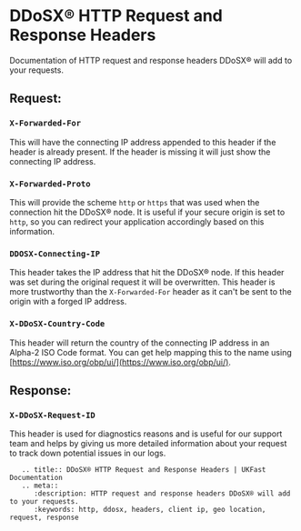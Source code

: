 # DDoSX® HTTP Request and Response Headers

Documentation of HTTP request and response headers DDoSX® will add to your requests.

## Request:

### `X-Forwarded-For`
This will have the connecting IP address appended to this header if the header is already present. If the header is missing it will just show the connecting IP address.

### `X-Forwarded-Proto`
This will provide the scheme `http` or `https` that was used when the connection hit the DDoSX® node. It is useful if your secure origin is set to `http`, so you can redirect your application accordingly based on this information.

### `DDOSX-Connecting-IP`
This header takes the IP address that hit the DDoSX® node. If this header was set during the original request it will be overwritten. This header is more trustworthy than the `X-Forwarded-For` header as it can't be sent to the origin with a forged IP address.

### `X-DDoSX-Country-Code`
This header will return the country of the connecting IP address in an Alpha-2 ISO Code format. You can get help mapping this to the name using [https://www.iso.org/obp/ui/](https://www.iso.org/obp/ui/).

## Response:

### `X-DDoSX-Request-ID`
This header is used for diagnostics reasons and is useful for our support team and helps by giving us more detailed information about your request to track down potential issues in our logs.


```eval_rst
   .. title:: DDoSX® HTTP Request and Response Headers | UKFast Documentation
   .. meta::
      :description: HTTP request and response headers DDoSX® will add to your requests.
      :keywords: http, ddosx, headers, client ip, geo location, request, response
```